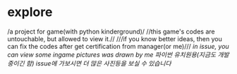 # explore
/a project for game(with python kinderground)/
//this game's codes are untouchable, but allowed to view it.//
///if you know better ideas, then you can fix the codes after get certification from manager(or me)///
*in issue, you can view some ingame pictures was drawn by me* 
*파이썬 유치원용(지금도 개발 중이긴 함)*
*issue에 가보시면 더 많은 사진등을 보실 수 있습니다*
